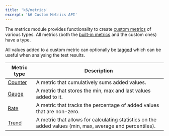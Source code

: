 ```yaml
---
title: 'k6/metrics'
excerpt: 'k6 Custom Metrics API'
---
```


The metrics module provides functionality to create [custom metrics](/using-k6/metrics) of various types. All metrics (both the [built-in metrics](/using-k6/metrics#built-in-metrics) and the custom ones) have a type.

All values added to a custom metric can optionally be [tagged](/using-k6/tags-and-groups) which can be useful when analysing the test results.

| Metric type                                         | Description                                                                                              |
| --------------------------------------------------- | -------------------------------------------------------------------------------------------------------- |
| [Counter](/v0.31/javascript-api/k6-metrics/counter) | A metric that cumulatively sums added values.                                                            |
| [Gauge](/v0.31/javascript-api/k6-metrics/gauge)     | A metric that stores the min, max and last values added to it.                                           |
| [Rate](/v0.31/javascript-api/k6-metrics/rate)       | A metric that tracks the percentage of added values that are non-zero.                                   |
| [Trend](/v0.31/javascript-api/k6-metrics/trend)     | A metric that allows for calculating statistics on the added values (min, max, average and percentiles). |
